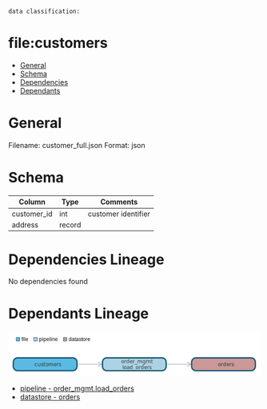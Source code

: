 `data classification: `

# file:customers

- [General](#general)
- [Schema](#schema)
- [Dependencies](#dependencies)
- [Dependants](#dependants)

# General <a name="general"></a>


Filename: customer_full.json
Format: json

# Schema <a name="schema"></a>
| Column    | Type        | Comments |
| --------- | ----------- | -------- |
| customer_id | int  | customer identifier |
| address | record  |  |

# Dependencies Lineage <a name="dependencies"></a>

No dependencies found

# Dependants Lineage <a name="dependants"></a>

![image](./dependants.png)
- [pipeline - order_mgmt.load_orders](https://github.com/datayoga-io/lineage/blob/master/example/output//pipelines/order_mgmt/load_orders/load_orders.md)
- [datastore - orders](https://github.com/datayoga-io/lineage/blob/master/example/output//datastores/orders/orders.md)



